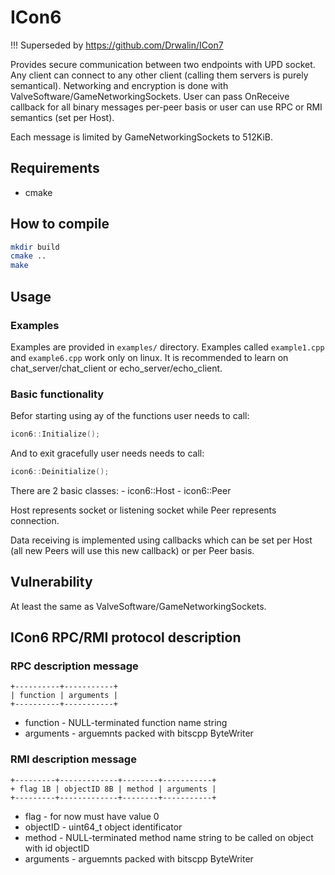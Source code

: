 
# ICon6

!!! Superseded by https://github.com/Drwalin/ICon7

Provides secure communication between two endpoints with UPD socket. Any client
can connect to any other client (calling them servers is purely semantical).
Networking and encryption is done with ValveSoftware/GameNetworkingSockets.
User can pass OnReceive callback for all binary messages per-peer basis or user
can use RPC or RMI semantics (set per Host).

Each message is limited by GameNetworkingSockets to 512KiB.

## Requirements

- cmake

## How to compile

```bash
mkdir build
cmake ..
make
```

## Usage

### Examples

Examples are provided in `examples/` directory. Examples called `example1.cpp`
and `example6.cpp` work only on linux. It is recommended to learn on
chat\_server/chat\_client or echo\_server/echo\_client.

### Basic functionality

Befor starting using ay of the functions user needs to call:
```c++
icon6::Initialize();
```

And to exit gracefully user needs needs to call:
```c++
icon6::Deinitialize();
```

There are 2 basic classes:
    - icon6::Host
    - icon6::Peer

Host represents socket or listening socket while Peer represents connection.

Data receiving is implemented using callbacks which can be set per Host (all new
Peers will use this new callback) or per Peer basis.

## Vulnerability

At least the same as ValveSoftware/GameNetworkingSockets.

## ICon6 RPC/RMI protocol description

### RPC description message
```
+----------+-----------+
| function | arguments |
+----------+-----------+
```
- function - NULL-terminated function name string
- arguments - arguemnts packed with bitscpp ByteWriter

### RMI description message
```
+---------+-------------+--------+-----------+
+ flag 1B | objectID 8B | method | arguments |
+---------+-------------+--------+-----------+
```
- flag - for now must have value 0
- objectID - uint64\_t object identificator
- method - NULL-terminated method name string to be called on object with id
objectID
- arguments - arguemnts packed with bitscpp ByteWriter

